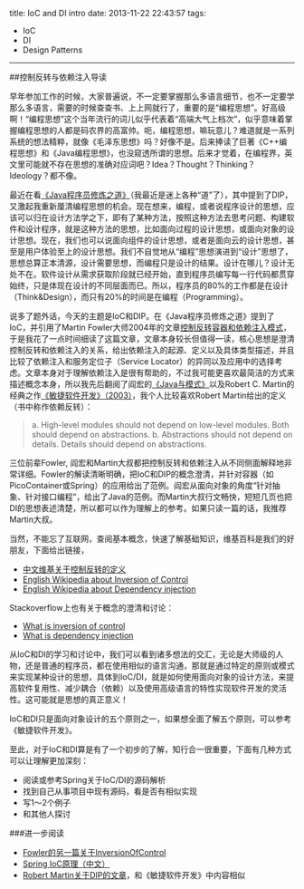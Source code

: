 title: IoC and DI intro
date: 2013-11-22 22:43:57
tags:
  - IoC
  - DI
  - Design Patterns
---


##控制反转与依赖注入导读

早年参加工作的时候，大家普遍说，不一定要掌握那么多语言细节，也不一定要学那么多语言，需要的时候查查书、上上网就行了，重要的是“编程思想”。好高级啊！“编程思想”这个当年流行的词儿似乎代表着“高端大气上档次”，似乎意味着掌握编程思想的人都是码农界的高富帅。呃，编程思想，嘛玩意儿？难道就是一系列系统的想法精粹，就像《毛泽东思想》吗？好像不是。后来捧读了巨著《C++编程思想》和《Java编程思想》，也没窥透所谓的思想。后来才觉着，在编程界，英文里可能就不存在思想的准确对应词吧？Idea？Thought？Thinking？Ideology？都不像。

最近在看[《Java程序员修炼之道》](http://book.douban.com/subject/24841235/)（我最近是迷上各种“道”了），其中提到了DIP，又激起我重新厘清编程思想的机会。现在想来，编程，或者说程序设计的思想，应该可以归在设计方法学之下，即有了某种方法，按照这种方法去思考问题、构建软件和设计程序，就是这种方法的思想，比如面向过程的设计思想，或面向对象的设计思想。现在，我们也可以说面向组件的设计思想，或者是面向云的设计思想，甚至是用户体验至上的设计思想。我们不自觉地从“编程”思想演进到“设计”思想了，思想总算正本清源，设计需要思想，而编程只是设计的结果。设计在哪儿？设计无处不在。软件设计从需求获取阶段就已经开始，直到程序员编写每一行代码都贯穿始终，只是体现在设计的不同层面而已。所以，程序员的80%的工作都是在设计（Think&Design），而只有20%的时间是在编程（Programming）。
<!-- more -->

说多了题外话，今天的主题是IoC和DIP。在《Java程序员修炼之道》提到了IoC，并引用了Martin Fowler大师2004年的文章[控制反转容器和依赖注入模式](http://martinfowler.com/articles/injection.html)，于是我花了一点时间细读了这篇文章，文章本身较长但值得一读，核心思想是澄清控制反转和依赖注入的关系，给出依赖注入的起源、定义以及具体类型描述，并且比较了依赖注入和服务定位子（Service Locator）的异同以及应用中的选择考虑。文章本身对于理解依赖注入是很有帮助的，不过我可能更喜欢最简洁的方式来描述概念本身，所以我先后翻阅了阎宏的[《Java与模式》](http://book.douban.com/subject/1214074/)以及Robert C. Martin的经典之作[《敏捷软件开发》（2003）](http://book.douban.com/subject/1140457/)，我个人比较喜欢Robert Martin给出的定义（书中称作依赖反转）：
>a. High-level modules should not depend on low-level modules. Both should depend on abstractions.
b. Abstractions should not depend on details. Details should depend on abstractions.

三位前辈Fowler, 阎宏和Martin大叔都把控制反转和依赖注入从不同侧面解释地非常详细。Fowler的解读清晰明确，把IoC和DIP的概念澄清，并针对容器（如PicoContainer或Spring）的应用给出了范例。阎宏从面向对象的角度“针对抽象、针对接口编程”，给出了Java的范例。而Martin大叔行文畅快，短短几页也把DI的思想表述清楚，所以都可以作为理解上的参考。如果只读一篇的话，我推荐Martin大叔。

当然，不能忘了互联网，查阅基本概念，快速了解基础知识，维基百科是我们的好朋友，下面给出链接，

  - [中文维基关于控制反转的定义](http://zh.wikipedia.org/wiki/%E6%8E%A7%E5%88%B6%E5%8F%8D%E8%BD%AC)
  - [English Wikipedia about Inversion of Control](http://en.wikipedia.org/wiki/Inversion_of_control)
  - [English Wikipedia about Dependency injection](http://en.wikipedia.org/wiki/Dependency_injection)

Stackoverflow上也有关于概念的澄清和讨论：

  - [What is inversion of control](http://stackoverflow.com/questions/3058/what-is-inversion-of-control)
  - [What is dependency injection](http://stackoverflow.com/questions/130794/what-is-dependency-injection?rq=1)

从IoC和DI的学习和讨论中，我们可以看到诸多想法的交汇，无论是大师级的人物，还是普通的程序员，都在使用相似的语言沟通，那就是通过特定的原则或模式来实现某种设计的思想，具体到IoC/DI，就是如何使用面向对象的设计方法，来提高软件复用性、减少耦合（依赖）以及使用高级语言的特性实现软件开发的灵活性。这可能就是思想的真正意义！

IoC和DI只是面向对象设计的五个原则之一，如果想全面了解五个原则，可以参考《敏捷软件开发》。

至此，对于IoC和DI算是有了一个初步的了解，知行合一很重要，下面有几种方式可以让理解更加深刻：

  - 阅读或参考Spring关于IoC/DI的源码解析
  - 找到自己从事项目中现有源码，看是否有相似实现
  - 写1～2个例子
  - 和其他人探讨

###进一步阅读

  - [Fowler的另一篇关于InversionOfControl](http://martinfowler.com/bliki/InversionOfControl.html)
  - [Spring IoC原理（中文）](http://blog.csdn.net/it_man/article/details/4402245)
  - [Robert Martin关于DIP的文章](http://www.objectmentor.com/resources/articles/dip.pdf)，和《敏捷软件开发》中内容相似

